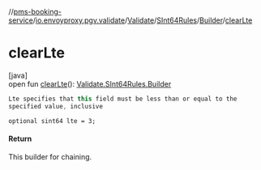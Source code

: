 //[pms-booking-service](../../../../../index.md)/[io.envoyproxy.pgv.validate](../../../index.md)/[Validate](../../index.md)/[SInt64Rules](../index.md)/[Builder](index.md)/[clearLte](clear-lte.md)

# clearLte

[java]\
open fun [clearLte](clear-lte.md)(): [Validate.SInt64Rules.Builder](index.md)

```kotlin
Lte specifies that this field must be less than or equal to the
specified value, inclusive

```
`optional sint64 lte = 3;`

#### Return

This builder for chaining.